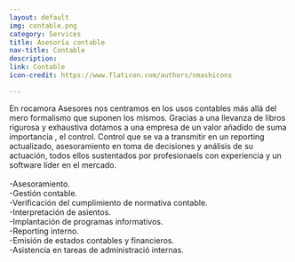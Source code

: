 ```yaml
---
layout: default
img: contable.png
category: Services
title: Asesoría contable
nav-title: Contable
description:
link: Contable
icon-credit: https://www.flaticon.com/authors/smashicons

---
```

  En rocamora Asesores nos centramos en los usos contables más allá del mero formalismo que suponen los mismos. Gracias a una llevanza de libros rigurosa y exhaustiva dotamos a una empresa de un valor añadido de suma importancia , el control. Control que se va a transmitir en un reporting actualizado, asesoramiento en toma de decisiones y análisis de su actuación, todos ellos sustentados por profesionaels con experiencia y un software líder en el mercado.
  <br>
  <br>
  -Asesoramiento. <i class="fa fa-check" aria-hidden="true"></i><br>
  -Gestión contable. <i class="fa fa-check" aria-hidden="true"></i><br>
  -Verificación del cumplimiento de normativa contable. <i class="fa fa-check" aria-hidden="true"></i><br>
  -Interpretación de asientos.<i class="fa fa-check" aria-hidden="true"></i><br>
  -Implantación de programas informativos.<i class="fa fa-check" aria-hidden="true"></i><br>
  -Reporting interno.<i class="fa fa-check" aria-hidden="true"></i><br>
  -Emisión de estados contables y financieros.<i class="fa fa-check" aria-hidden="true"></i><br>
  -Asistencia en tareas de administració internas.<i class="fa fa-check" aria-hidden="true"></i>
